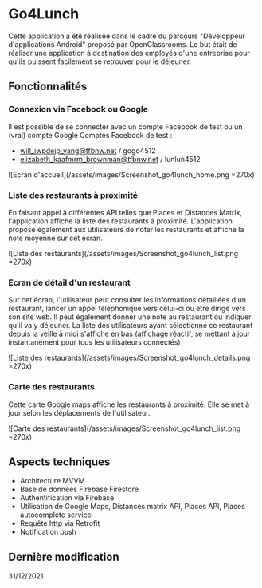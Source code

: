# Go4Lunch

Cette application a été réalisée dans le cadre du parcours "Développeur d'applications Android" proposé par OpenClassrooms. Le but était de réaliser une application à 
destination des employés d'une entreprise pour qu'ils puissent facilement se retrouver pour le déjeuner.

## Fonctionnalités

### Connexion via Facebook ou Google

Il est possible de se connecter avec un compte Facebook de test ou un (vrai) compte Google
Comptes Facebook de test :
- will_iwpdejp_yang@tfbnw.net / gogo4512
- elizabeth_kaafmrm_brownman@tfbnw.net / lunlun4512

![Ecran d'accueil](/assets/images/Screenshot_go4lunch_home.png =270x)

### Liste des restaurants à proximité

En faisant appel à différentes API telles que Places et Distances Matrix, l'application affiche la liste des restaurants à proximité. L'application propose également 
aux utilisateurs de noter les restaurants et affiche la note moyenne sur cet écran.

![Liste des restaurants](/assets/images/Screenshot_go4lunch_list.png =270x)

### Ecran de détail d'un restaurant

Sur cet écran, l'utilisateur peut consulter les informations détaillées d'un restaurant, lancer un appel téléphonique vers celui-ci ou être dirigé vers son site web. Il 
peut également donner une note au restaurant ou indiquer qu'il va y déjeuner. La liste des utilisateurs ayant sélectionné ce restaurant depuis la veille à midi s'affiche 
en bas (affichage réactif, se mettant à jour instantanément pour tous les utilisateurs connectés)

![Liste des restaurants](/assets/images/Screenshot_go4lunch_details.png =270x)


### Carte des restaurants

Cette carte Google maps affiche les restaurants à proximité. Elle se met à jour selon les déplacements de l'utilisateur.

![Carte des restaurants](/assets/images/Screenshot_go4lunch_list.png =270x)


## Aspects techniques

- Architecture MVVM
- Base de données Firebase Firestore
- Authentification via Firebase
- Utilisation de Google Maps, Distances matrix API, Places API, Places autocomplete service 
- Requête http via Retrofit
- Notification push


## Dernière modification 
31/12/2021

